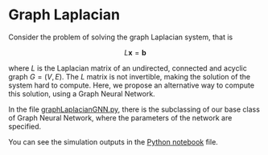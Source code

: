 # Graph Laplacian
Consider the problem of solving the graph Laplacian system, that is

$$
  L\mathbf{x} = \mathbf{b}
$$

where $L$ is the Laplacian matrix of an undirected, connected and acyclic graph $G = (V, E)$. The $L$ matrix is not invertible, making the solution of the system hard to  compute. Here, we propose an alternative way to compute this solution, using a Graph Neural Network.

In the file [graphLaplacianGNN.py](graphLaplacianGNN.py), there is the subclassing of our base class of Graph Neural Network, where the parameters of the network are specified.

You can see the simulation outputs in the [Python notebook](graphLaplacian.ipynb) file.
